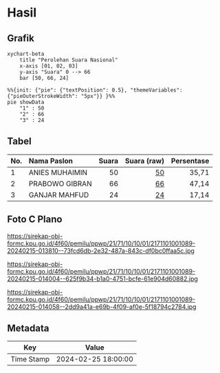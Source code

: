 # Hasil

## Grafik

```mermaid
xychart-beta
    title "Perolehan Suara Nasional"
    x-axis [01, 02, 03]
    y-axis "Suara" 0 --> 66
    bar [50, 66, 24]
```

```mermaid
%%{init: {"pie": {"textPosition": 0.5}, "themeVariables": {"pieOuterStrokeWidth": "5px"}} }%%
pie showData
    "1" : 50
    "2" : 66
    "3" : 24
```

## Tabel

| No. | Nama Paslon    | Suara | Suara (raw) | Persentase |
|:--- |:-------------- | -----:| -----------:| ----------:|
| 1   | ANIES MUHAIMIN | 50    | [50][p-1]   | 35,71      |
| 2   | PRABOWO GIBRAN | 66    | [66][p-2]   | 47,14      |
| 3   | GANJAR MAHFUD  | 24    | [24][p-3]   | 17,14      |


[p-1]: https://github.com/gigit-pemilu/pemilu-2024/blob/main/pilpres/hitung-suara/sub/21-kepulauan-riau/sub/71-kota-batam/sub/10-batam-kota/sub/1001-baloi-permai/sub/089-tps/sub/paslon-1.txt
[p-2]: https://github.com/gigit-pemilu/pemilu-2024/blob/main/pilpres/hitung-suara/sub/21-kepulauan-riau/sub/71-kota-batam/sub/10-batam-kota/sub/1001-baloi-permai/sub/089-tps/sub/paslon-2.txt
[p-3]: https://github.com/gigit-pemilu/pemilu-2024/blob/main/pilpres/hitung-suara/sub/21-kepulauan-riau/sub/71-kota-batam/sub/10-batam-kota/sub/1001-baloi-permai/sub/089-tps/sub/paslon-3.txt

## Foto C Plano

https://sirekap-obj-formc.kpu.go.id/4f60/pemilu/ppwp/21/71/10/10/01/2171101001089-20240215-013810--73fcd6db-2e32-487a-843c-df0bc0ffaa5c.jpg

https://sirekap-obj-formc.kpu.go.id/4f60/pemilu/ppwp/21/71/10/10/01/2171101001089-20240215-014004--625f9b34-b1a0-4751-bcfe-61e904d60882.jpg

https://sirekap-obj-formc.kpu.go.id/4f60/pemilu/ppwp/21/71/10/10/01/2171101001089-20240215-014058--2dd9a41a-e69b-4f09-af0e-5f18794c2784.jpg


## Metadata

| Key        | Value               |
| ---------- | ------------------- |
| Time Stamp | 2024-02-25 18:00:00 |



